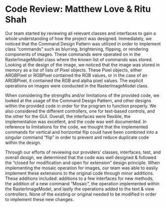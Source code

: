 # Code Review: Matthew Love & Ritu Shah

Our team started by reviewing all relevant classes and interfaces to gain a whole understanding of how the project was designed. Immediately, we noticed that the Command Design Pattern was utilized in order to implement class “commands” such as blurring, brightening, flipping, or rendering components of images. These commands were operated on in the RasterImageModel class where the known list of commands was stored. Looking at the design of the image, we noticed that the image was stored in memory as a list of lists of Pixel objects. These Pixel objects, either ARGBPixel or RGBPixel contained the RGB values, or in the case of an ARGBPixel, it contained the RGB and alpha pixel values. The explicit operations on images were conducted in the RasterImageModel class.

When considering the strengths and/or limitations of the provided code, we looked at the usage of the Command Design Pattern, and other designs within the provided code in order for the program to function properly. We also considered the different controllers, one for text-based controls, and the other for the GUI. Overall, the interfaces were flexible, the implementation was excellent, and the code was well documented. In reference to limitations for the code, we thought that the implemented commands for vertical and horizontal flip could have been combined into a singular command “flip” in order to prevent and reduce duplicate code within the design.

Through our efforts of reviewing our providers' classes, interfaces, test, and overall design, we determined that the code was well designed & followed the “closed for modification and open for extension” design principle. When implementing the mosaic operation for images, our team was able to easily implement these extensions to the original code through minor additions. These additions included: additions to a few interfaces for new methods, the addition of a new command “Mosaic”, the operation implemented within the RasterImageModel, and lastly the operations added to the text & view controllers. None of the existing or original needed to be modified in order to implement these new changes.